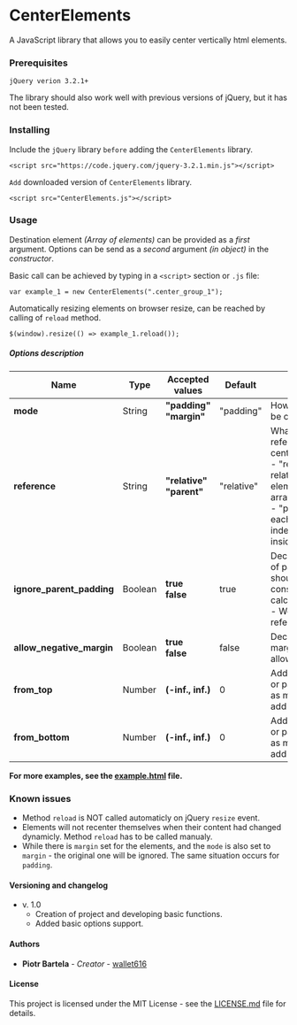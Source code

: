 # CenterElements

A JavaScript library that allows you to easily center vertically html elements.

### Prerequisites

```
jQuery verion 3.2.1+
```

The library should also work well with previous versions of jQuery, but it has not been tested.

### Installing

Include the `jQuery` library `before` adding the `CenterElements` library.

```
<script src="https://code.jquery.com/jquery-3.2.1.min.js"></script>
```

`Add` downloaded version of `CenterElements` library.

```
<script src="CenterElements.js"></script>
```

### Usage

Destination element *(Array of elements)* can be provided as a *first* argument.
Options can be send as a *second* argument *(in object)* in the *constructor*.

Basic call can be achieved by typing in a `<script>` section or `.js` file:

```
var example_1 = new CenterElements(".center_group_1");
```

Automatically resizing elements on browser resize, can be reached by calling of `reload` method.

```
$(window).resize(() => example_1.reload());
```

##### Options description

| Name                      	| Type    	| Accepted values             	| Default    	| Description                                                                                                                                                      	|
|---------------------------	|---------	|-----------------------------	|------------	|------------------------------------------------------------------------------------------------------------------------------------------------------------------	|
| **mode**                  	| String  	| **"padding"** <br>**"margin"**  	| "padding"  	| How elements will be centred.                                                                                                                                    	|
| **reference**             	| String  	| **"relative"** <br>**"parent"** 	| "relative" 	| What is the reference to centering. <br> - "relative" means relative to other elements in the array. <br> - "parent" means each element independently inside its parent. 	|
| **ignore_parent_padding** 	| Boolean 	| **true** <br>**false**          	| true       	| Decide if padding of parent also should be considered in calculations. <br> - Works only for reference="parent".                                                     	|
| **allow_negative_margin** 	| Boolean 	| **true** <br>**false**          	| false      	| Decide if negative margins are allowed.                                                                                                                          	|
| **from_top**              	| Number  	| **(-inf., inf.)**           	| 0          	| Additional margin or padding (same as mode option) to add from top.                                                                                              	|
| **from_bottom**           	| Number  	| **(-inf., inf.)**           	| 0          	| Additional margin or padding (same as mode option) to add from bottom.                                                                                           	|                                                                               	|

**For more examples, see the [example.html](example.html) file.**

### Known issues

* Method `reload` is NOT called automaticly on jQuery `resize` event.
* Elements will not recenter themselves when their content had changed dynamicly. Method `reload` has to be called manualy.
* While there is `margin` set for the elements, and the `mode` is also set to `margin` - the original one will be ignored. The same situation occurs for `padding`.

#### Versioning and changelog

* v. 1.0
    - Creation of project and developing basic functions. 
    - Added basic options support. 

#### Authors

* **Piotr Bartela** - *Creator* - [wallet616](https://github.com/wallet616)

#### License

This project is licensed under the MIT License - see the [LICENSE.md](LICENSE.md) file for details.